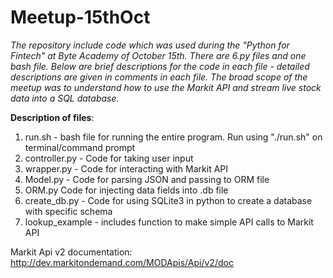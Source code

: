 # Meetup-15thOct

*The repository include code which was used during the "Python for Fintech" at Byte Academy of October 15th. There are 6.py files and one bash file. Below are brief descriptions for the code in each file - detailed descriptions are given in comments in each file. The broad scope of the meetup was to understand how to use the Markit API and stream live stock data into a SQL database.*

**Description of files**:
1) run.sh - bash file for running the entire program. Run using "./run.sh" on terminal/command prompt
2) controller.py - Code for taking user input
3) wrapper.py - Code for interacting with Markit API
4) Model.py - Code for parsing JSON and passing to ORM file 
5) ORM.py Code for injecting data fields into .db file
6) create_db.py - Code for using SQLite3 in python to create a database with specific schema
7) lookup_example - includes function to make simple API calls to Markit API

Markit Api v2 documentation: http://dev.markitondemand.com/MODApis/Api/v2/doc
